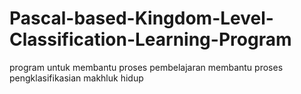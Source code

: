 # Pascal-based-Kingdom-Level-Classification-Learning-Program
program untuk membantu proses pembelajaran
membantu proses pengklasifikasian makhluk hidup
